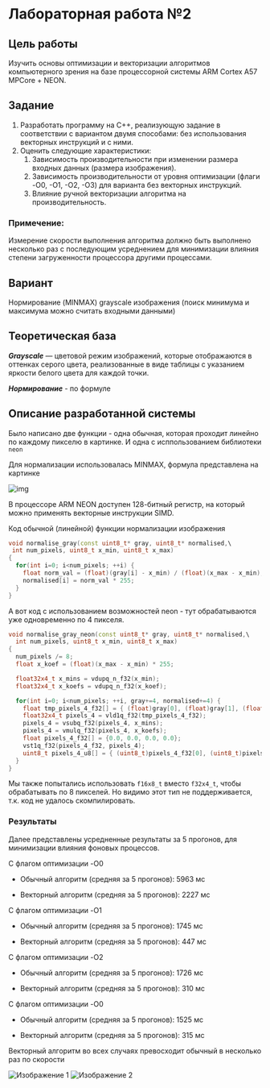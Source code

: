 # Лабораторная работа №2

## Цель работы

Изучить основы оптимизации и векторизации алгоритмов компьютерного зрения на базе процессорной системы ARM Cortex A57 MPCore + NEON. 

## Задание 

1.  Разработать программу на C++, реализующую задание в соответствии с 
вариантом двумя способами: без использования векторных 
инструкций и с ними.  
2.  Оценить следующие характеристики: 
    1. Зависимость производительности при изменении размера входных данных (размера изображения). 
    2. Зависимость производительности от уровня оптимизации (флаги -O0, -O1, -O2, -O3) для варианта без векторных инструкций. 
    3. Влияние ручной векторизации алгоритма на производительность. 

### Примечение:

Измерение скорости выполнения алгоритма должно быть выполнено 
несколько раз с последующим усреднением для минимизации влияния 
степени загруженности процессора другими процессами.

## Вариант

Нормирование (MINMAX) grayscale изображения (поиск минимума и максимума можно считать входными данными)

## Теоретическая база 

***Grayscale*** — цветовой режим изображений, которые отображаются в оттенках серого цвета, реализованные в виде таблицы с указанием яркости белого цвета для каждой точки.

***Нормирование*** - по формуле

## Описание разработанной системы

Было написано две функции - одна обычная, которая проходит линейно по каждому пикселю в картинке. И одна с исппользованием библиотеки `neon`

Для нормализации использовалась MINMAX, формула представлена на картинке

![img](https://www.oreilly.com/api/v2/epubs/9781788627306/files/assets/ffb3ac78-fd6f-4340-aa92-cde8ae0322d6.png)

В процессоре ARM NEON доступен 128-битный регистр, на который можно применять векторные инструкции SIMD.





Код обычной (линейной) функции нормализации изображения

```c++
void normalise_gray(const uint8_t* gray, uint8_t* normalised,\
 int num_pixels, uint8_t x_min, uint8_t x_max)
{
  for(int i=0; i<num_pixels; ++i) {
    float norm_val = (float)(gray[i] - x_min) / (float)(x_max - x_min);
    normalised[i] = norm_val * 255;
  }
}
```



А вот код с использованием возможностей neon - тут обрабатываются уже одновременно по 4 пикселя.

```c++
void normalise_gray_neon(const uint8_t* gray, uint8_t* normalised,\
  int num_pixels, uint8_t x_min, uint8_t x_max)
{
  num_pixels /= 8;
  float x_koef = (float)(x_max - x_min) * 255;

  float32x4_t x_mins = vdupq_n_f32(x_min);
  float32x4_t x_koefs = vdupq_n_f32(x_koef);

  for(int i=0; i<num_pixels; ++i, gray+=4, normalised+=4) {
    float tmp_pixels_4_f32[] = { (float)gray[0], (float)gray[1], (float)gray[2], (float)gray[3] };
    float32x4_t pixels_4 = vld1q_f32(tmp_pixels_4_f32);
    pixels_4 = vsubq_f32(pixels_4, x_mins);
    pixels_4 = vmulq_f32(pixels_4, x_koefs);
    float pixels_4_f32[] = {0.0, 0.0, 0.0, 0.0};
    vst1q_f32(pixels_4_f32, pixels_4);
    uint8_t pixels_4_u8[] = { (uint8_t)pixels_4_f32[0], (uint8_t)pixels_4_f32[1], (uint8_t)pixels_4_f32[2], (uint8_t)pixels_4_f32[3] };
  }
}
```

Мы также попытались использовать `f16x8_t` вместо `f32x4_t`, чтобы обрабатывать по 8 пикселей. Но видимо этот тип не поддерживается, т.к. код не удалось скомпилировать.



### Результаты

Далее представлены усредненные результаты за 5 прогонов, для минимизации влияния фоновых процессов.

С флагом оптимизации -O0

- Обычный алгоритм (средняя за 5 прогонов): 5963 мс

- Векторный алгоритм (средняя за 5 прогонов): 2227 мс



С флагом оптимизации -O1

- Обычный алгоритм (средняя за 5 прогонов): 1745 мс

- Векторный алгоритм (средняя за 5 прогонов): 447 мс



С флагом оптимизации -O2

- Обычный алгоритм (средняя за 5 прогонов): 1726 мс

- Векторный алгоритм (средняя за 5 прогонов): 310 мс



С флагом оптимизации -O0

- Обычный алгоритм (средняя за 5 прогонов): 1525 мс

- Векторный алгоритм (средняя за 5 прогонов): 315 мс



Векторный алгоритм во всех случаях превосходит обычный в несколько раз по скорости

![Изображение 1](./img/normalized_image.png) ![Изображение 2](./images/normalized_neon_image.png)